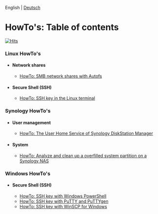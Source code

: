 English | [Deutsch](README.md)

# HowTo's: Table of contents
[![Hits](https://hits.seeyoufarm.com/api/count/incr/badge.svg?url=https%3A%2F%2Fgithub.com%2Ftoafez%2FTutorials%2Fblob%2Fmain%2FREADME_en.md&count_bg=%2379C83D&title_bg=%23555555&icon=&icon_color=%23E7E7E7&title=hits&edge_flat=false)](https://hits.seeyoufarm.com)

### Linux HowTo's
- #### Network shares
  - [HowTo: SMB network shares with Autofs](https://github.com/toafez/HowTo_Linux.SMB.Autofs/blob/main/README_en.md)
- #### Secure Shell (SSH)
  - [HowTo: SSH key in the Linux terminal](https://github.com/toafez/HowTo_Linux.SSH.Terminal/blob/main/README_en.md)
 
### Synology HowTo's
- #### User management
  - [HowTo: The User Home Service of Synology DiskStation Manager](https://github.com/toafez/HowTo_Syno.DSM.User.Home/blob/main/README_en.md)
- #### System
  - [HowTo: Analyze and clean up a overfilled system partition on a Synology NAS](https://github.com/toafez/HowTo_Syno.SystemPartition/blob/main/README_en.md)

### Windows HowTo's
- #### Secure Shell (SSH)
  - [HowTo: SSH key with Windows PowerShell](https://github.com/toafez/HowTo_Windows.SSH.Powershell/blob/main/README_en.md)
  - [HowTo: SSH key with PuTTY and PuTTYgen](https://github.com/toafez/HowTo_Windows.SSH.PuTTY.PuTTYgen/blob/main/README_en.md)
  - [HowTo: SSH key with WinSCP for Windows](https://github.com/toafez/HowTo_Windows.SSH.WinSCP/blob/main/README_en.md)
